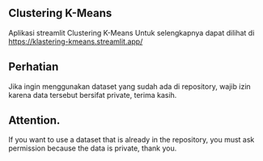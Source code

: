 ## Clustering K-Means
Aplikasi streamlit Clustering K-Means
Untuk selengkapnya dapat dilihat di https://klastering-kmeans.streamlit.app/ 

## Perhatian
Jika ingin menggunakan dataset yang sudah ada di repository, wajib izin karena data tersebut bersifat private, terima kasih.

## Attention.
If you want to use a dataset that is already in the repository, you must ask permission because the data is private, thank you.
